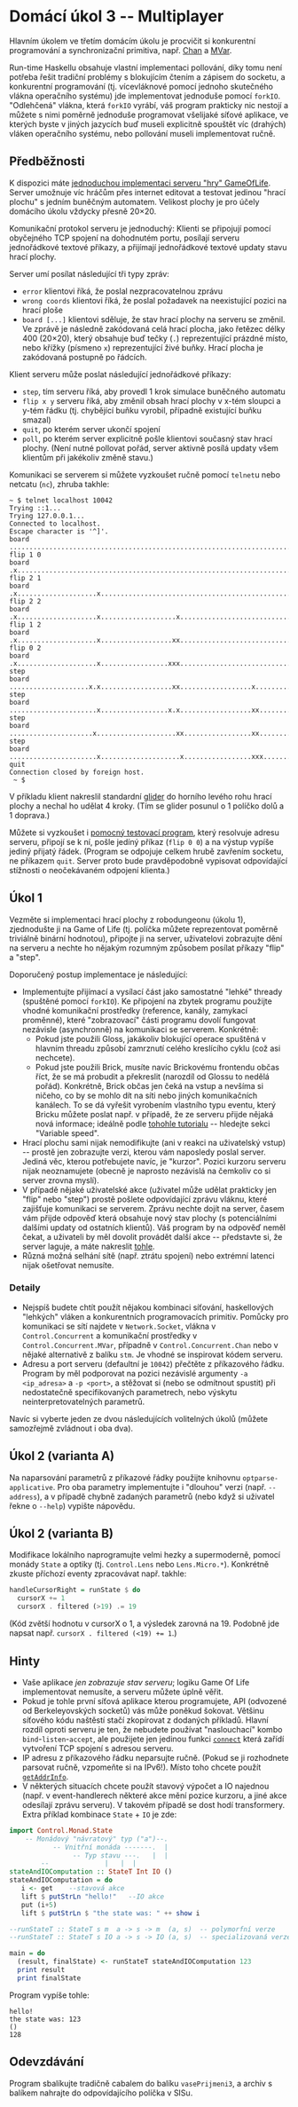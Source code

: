 
# Domácí úkol 3 -- Multiplayer

Hlavním úkolem ve třetím domácím úkolu je procvičit si konkurentní programování
a synchronizační primitiva, např.
[Chan](https://hackage.haskell.org/package/base-4.12.0.0/docs/Control-Concurrent-Chan.html)
a
[MVar](https://hackage.haskell.org/package/base-4.12.0.0/docs/Control-Concurrent-MVar.html).

Run-time Haskellu obsahuje vlastní implementaci pollování, díky tomu není
potřeba řešit tradiční problémy s blokujícím čtením a zápisem do socketu, a
konkurentní programování (tj. vícevláknové pomocí jednoho skutečného vlákna
operačního systému) jde implementovat jednoduše pomocí `forkIO`. "Odlehčená"
vlákna, která `forkIO` vyrábí, váš program prakticky nic nestojí a můžete s
nimi poměrně jednoduše programovat všelijaké síťové aplikace, ve kterých byste
v jiných jazycích buď museli explicitně spouštět víc (drahých) vláken
operačního systému, nebo pollování museli implementovat ručně.

## Předběžnosti

K dispozici máte [jednoduchou implementaci serveru "hry"
GameOfLife](golserver.hs). Server umožnuje víc hráčům přes internet editovat a
testovat jedinou "hrací plochu" s jedním buněčným automatem. Velikost plochy je
pro účely domácího úkolu vždycky přesně 20×20.

Komunikační protokol serveru je jednoduchý: Klienti se připojují pomocí
obyčejného TCP spojení na dohodnutém portu, posílají serveru jednořádkové
textové příkazy, a přijímají jednořádkové textové updaty stavu hrací plochy.

Server umí posílat následující tři typy zpráv:

- `error` klientovi říká, že poslal nezpracovatelnou zprávu
- `wrong coords` klientovi říká, že poslal požadavek na neexistující pozici na
  hrací ploše
- `board [...]` klientovi sděluje, že stav hrací plochy na serveru se změnil.
  Ve zprávě je následně zakódovaná celá hrací plocha, jako řetězec délky 400
  (20×20), který obsahuje buď tečky (`.`) reprezentující prázdné místo, nebo
  křížky (písmeno `x`) reprezentující živé buňky. Hrací plocha je zakódovaná
  postupně po řádcích.

Klient serveru může poslat následující jednořádkové příkazy:
- `step`, tím serveru říká, aby provedl 1 krok simulace buněčného automatu
- `flip x y` serveru říká, aby změnil obsah hrací plochy v x-tém sloupci a y-tém
  řádku (tj. chybějící buňku vyrobil, případně existující buňku smazal)
- `quit`, po kterém server ukončí spojení
- `poll`, po kterém server explicitně pošle klientovi současný stav hrací
  plochy. (Není nutné pollovat pořád, server aktivně posílá updaty všem
  klientům při jakékoliv změně stavu.)

Komunikaci se serverem si můžete vyzkoušet ručně pomocí `telnet`u nebo netcatu
(`nc`), zhruba takhle:

```
~ $ telnet localhost 10042
Trying ::1...
Trying 127.0.0.1...
Connected to localhost.
Escape character is '^]'.
board ................................................................................................................................................................................................................................................................................................................................................................................................................
flip 1 0
board .x..............................................................................................................................................................................................................................................................................................................................................................................................................
flip 2 1
board .x....................x.........................................................................................................................................................................................................................................................................................................................................................................................
flip 2 2
board .x....................x...................x.....................................................................................................................................................................................................................................................................................................................................................................
flip 1 2
board .x....................x..................xx.....................................................................................................................................................................................................................................................................................................................................................................
flip 0 2
board .x....................x.................xxx.....................................................................................................................................................................................................................................................................................................................................................................
step
board ....................x.x..................xx..................x..................................................................................................................................................................................................................................................................................................................................................
step
board ......................x.................x.x..................xx.................................................................................................................................................................................................................................................................................................................................................
step
board .....................x....................xx.................xx.................................................................................................................................................................................................................................................................................................................................................
step
board ......................x....................x.................xxx................................................................................................................................................................................................................................................................................................................................................
quit
Connection closed by foreign host.
 ~ $
```

V příkladu klient nakreslil standardní
[glider](https://en.wikipedia.org/wiki/Glider_(Conway's_Life)) do horního
levého rohu hrací plochy a nechal ho udělat 4 kroky. (Tím se glider posunul o 1
políčko dolů a 1 doprava.)

Můžete si vyzkoušet i [pomocný testovací program](sendcmd.hs), který resolvuje
adresu serveru, připojí se k ní, pošle jedíný příkaz (`flip 0 0`) a na výstup
vypíše jediný přijatý řádek. (Program se odpojuje celkem hrubě zavřením
socketu, ne příkazem `quit`. Server proto bude pravděpodobně vypisovat
odpovídající stížnosti o neočekávaném odpojení klienta.)

## Úkol 1

Vezměte si implementaci hrací plochy z robodungeonu (úkolu 1), zjednodušte ji
na Game of Life (tj. políčka můžete reprezentovat poměrně triviálně binární
hodnotou), připojte ji na server, uživatelovi zobrazujte dění na serveru a
nechte ho nějakým rozumným způsobem posílat příkazy "flip" a "step".

Doporučený postup implementace je následující:
- Implementujte přijímací a vysílací část jako samostatné "lehké" thready
  (spuštěné pomocí `forkIO`). Ke připojení na zbytek programu použijte vhodné
  komunikační prostředky (reference, kanály, zamykací proměnné), které
  "zobrazovací" části programu dovolí fungovat nezávisle (asynchronně) na
  komunikaci se serverem. Konkrétně:
  - Pokud jste použili Gloss, jakákoliv blokující operace spuštěná v hlavním
    threadu způsobí zamrznutí celého kreslícího cyklu (což asi nechcete).
  - Pokud jste použili Brick, musíte navíc Brickovému frontendu občas říct, že
    se má probudit a překreslit (narozdíl od Glossu to nedělá pořád).
    Konkrétně, Brick občas jen čeká na vstup a nevšíma si ničeho, co by se
    mohlo dít na síti nebo jiných komunikačních kanálech. To se dá vyřešit
    vyrobením vlastního typu eventu, který Bricku můžete poslat např. v
    případě, že ze serveru přijde nějaká nová informace; ideálně podle [tohohle
    tutorialu](https://samtay.github.io/posts/introduction-to-brick) --
    hledejte sekci "Variable speed".
- Hrací plochu sami nijak nemodifikujte (ani v reakci na uživatelský vstup) --
  prostě jen zobrazujte verzi, kterou vám naposledy poslal server. Jediná věc,
  kterou potřebujete navíc, je "kurzor". Pozici kurzoru serveru nijak
  neoznamujete (obecně je naprosto nezávislá na čemkoliv co si server zrovna
  myslí).
- V případě nějaké uživatelské akce (uživatel může udělat prakticky jen "flip"
  nebo "step") prostě pošlete odpovídající zprávu vláknu, které zajišťuje
  komunikaci se serverem. Zprávu nechte dojít na server, časem vám přijde
  odpověď která obsahuje nový stav plochy (s potenciálními dalšími updaty od
  ostatních klientů). Váš program by na odpověď neměl čekat, a uživateli by měl
  dovolit provádět další akce -- představte si, že server laguje, a máte
  nakreslit [tohle](https://www.conwaylife.com/wiki/Sidecar_gun).
- Různá možná selhání sítě (např. ztrátu spojení) nebo extrémní latenci nijak
  ošetřovat nemusíte.


### Detaily

- Nejspíš budete chtít použít nějakou kombinaci síťování, haskellových
  "lehkých" vláken a konkurentních programovacích primitiv. Pomůcky pro
  komunikaci se sítí najdete v `Network.Socket`, vlákna v `Control.Concurrent`
  a komunikační prostředky v `Control.Concurrent.MVar`, případně v
  `Control.Concurrent.Chan` nebo v nějaké alternativě z balíku `stm`. Je vhodné
  se inspirovat kódem serveru.
- Adresu a port serveru (defaultní je `10042`) přečtěte z příkazového řádku.
  Program by měl podporovat na pozici nezávislé argumenty `-a <ip_adresa>` a
  `-p <port>`, a stěžovat si (nebo se odmítnout spustit) při nedostatečně
  specifikovaných parametrech, nebo výskytu neinterpretovatelných parametrů.

Navíc si vyberte jeden ze dvou následujících volitelných úkolů (můžete
samozřejmě zvládnout i oba dva).

## Úkol 2 (varianta A)

Na naparsování parametrů z příkazové řádky použijte knihovnu
`optparse-applicative`. Pro oba parametry implementujte i "dlouhou" verzi
(např. `--address`), a v případě chybně zadaných parametrů (nebo když si
uživatel řekne o `--help`) vypište nápovědu.

## Úkol 2 (varianta B)

Modifikace lokálního naprogramujte velmi hezky a supermoderně, pomocí monády
`State` a optiky (tj. `Control.Lens` nebo `Lens.Micro.*`). Konkrétně zkuste
příchozí eventy zpracovávat např. takhle:

```hs
handleCursorRight = runState $ do
  cursorX += 1
  cursorX . filtered (>19) .= 19
```

(Kód zvětší hodnotu v cursorX o 1, a výsledek zarovná na 19. Podobně jde napsat
např. `cursorX . filtered (<19) += 1`.)

## Hinty

- Vaše aplikace _jen zobrazuje stav serveru_; logiku Game Of Life implementovat
  nemusíte, a serveru můžete úplně věřit.
- Pokud je tohle první síťová aplikace kterou programujete, API (odvozené od
  Berkeleyovských socketů) vás může poněkud šokovat. Většinu síťového kódu
  naštěstí stačí zkopírovat z dodaných příkladů. Hlavní rozdíl oproti serveru
  je ten, že nebudete používat "naslouchací" kombo `bind`-`listen`-`accept`,
  ale použijete jen jedinou funkci
  [`connect`](https://hackage.haskell.org/package/network-3.1.1.0/docs/Network-Socket.html#v:connect)
  která zařídí vytvoření TCP spojení s adresou serveru.
- IP adresu z příkazového řádku neparsujte ručně. (Pokud se ji
  rozhodnete parsovat ručně, vzpomeňte si na IPv6!). Místo toho chcete použít
  [`getAddrInfo`](https://hackage.haskell.org/package/network-3.1.1.0/docs/Network-Socket.html#v:getAddrInfo).
- V některých situacích chcete použít stavový výpočet a IO najednou (např. v
  event-handlerech některé akce mění pozice kurzoru, a jiné akce odesílají
  zprávu serveru). V takovém případě se dost hodí transformery. Extra příklad
  kombinace `State` + `IO` je zde:

```hs
import Control.Monad.State
    -- Monádový "návratový" typ ("a")--.
           -- Vnitřní monáda -------.  |
                -- Typ stavu ---.   |  |
		--              |   |  |
stateAndIOComputation :: StateT Int IO ()
stateAndIOComputation = do
   i <- get    --stavová akce
   lift $ putStrLn "hello!"   --IO akce
   put (i+5)
   lift $ putStrLn $ "the state was: " ++ show i

--runStateT :: StateT s m  a -> s -> m  (a, s)  -- polymorfní verze
--runStateT :: StateT s IO a -> s -> IO (a, s)  -- specializovaná verze

main = do
  (result, finalState) <- runStateT stateAndIOComputation 123
  print result
  print finalState
```

Program vypíše tohle:

```
hello!
the state was: 123
()
128
```

## Odevzdávání

Program sbalíkujte tradičně cabalem do balíku `vasePrijmeni3`, a archiv s
balíkem nahrajte do odpovídajícího políčka v SISu.
